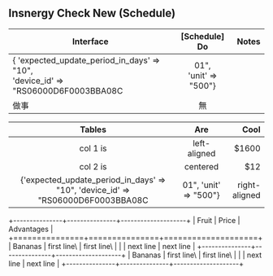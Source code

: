 **Insnergy Check New (Schedule)**
-----


|Interface|[Schedule] Do|Notes|
|------|:---------:|------:|
| { 'expected_update_period_in_days' => "10",<br>'device_id' => "RS06000D6F0003BBA08C|01",<br>'unit' => "500"}
 | 做事   |   無 |




|                                                 Tables                                                |      Are      |  Cool |
|:-----------------------------------------------------------------------------------------------------:|:-------------:|------:|
|                                                col 1 is                                               |  left-aligned | $1600 |
|                                                col 2 is                                               |    centered   |   $12 |
| {'expected_update_period_in_days' => "10", 'device_id' => "RS06000D6F0003BBA08C|01", 'unit' => "500"} | right-aligned |    $1 |


+---------------+---------------+--------------------+
| Fruit         | Price         | Advantages         |
+===============+===============+====================+
| Bananas       | first line\   | first line\        |
|               | next line     | next line          |
+---------------+---------------+--------------------+
| Bananas       | first line\   | first line\        |
|               | next line     | next line          |
+---------------+---------------+--------------------+